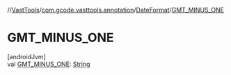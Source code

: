 //[VastTools](../../../index.md)/[com.gcode.vasttools.annotation](../index.md)/[DateFormat](index.md)/[GMT_MINUS_ONE](-g-m-t_-m-i-n-u-s_-o-n-e.md)

# GMT_MINUS_ONE

[androidJvm]\
val [GMT_MINUS_ONE](-g-m-t_-m-i-n-u-s_-o-n-e.md): [String](https://developer.android.com/reference/kotlin/java/lang/String.html)
